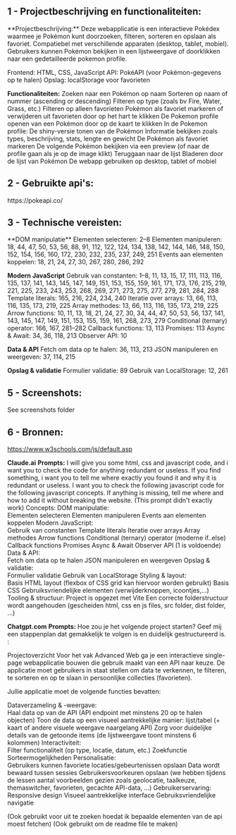 <h2>1 - Projectbeschrijving en functionaliteiten:</h2>
**Projectbeschrijving:**
Deze webapplicatie is een interactieve Pokédex waarmee je Pokémon kunt doorzoeken, filteren, sorteren en opslaan als favoriet. 
Compatiebel met verschillende apparaten (desktop, tablet, mobiel). 
Gebruikers kunnen Pokémon bekijken in een lijstweergave of doorklikken naar een gedetailleerde pokemon profile.

Frontend: HTML, CSS, JavaScript
API: PokéAPI (voor Pokémon-gegevens op te halen)
Opslag: localStorage voor favorieten

**Functionaliteiten:**
  Zoeken naar een Pokémon op naam
  Sorteren op naam of nummer (ascending or descending)
  Filteren op type (zoals bv Fire, Water, Grass, etc.)
  Filteren op alleen favorieten
  Pokémon als favoriet markeren of verwijderen uit favorieten door op het hart te klikken
  De Pokemon profile openen van een Pokémon door op de kaart te klikken
  In de Pokemon profile:
    De shiny-versie tonen van de Pokémon
    Informatie bekijken zoals types, beschrijving, stats, lengte en gewicht
    De Pokémon als favoriet markeren
    De volgende Pokémon bekijken via een preview (of naar de profile gaan als je op de image klikt)
    Teruggaan naar de lijst
  Bladeren door de lijst van Pokémon 
  De webapp gebruiken op desktop, tablet of mobiel

<h2>2 - Gebruikte api's:</h2>
https://pokeapi.co/

<h2>3 - Technische vereisten:</h2>
**DOM manipulatie**
Elementen selecteren: 2–8
Elementen manipuleren: 18, 44, 47, 50, 53, 56, 88, 91, 112, 122, 124, 134, 138, 142, 144, 146, 148, 150, 152, 154, 156, 160, 172, 230, 232, 235, 237, 249, 251
Events aan elementen koppelen: 18, 21, 24, 27, 30, 267, 280, 286, 292

**Modern JavaScript**
Gebruik van constanten: 1–8, 11, 13, 15, 17, 111, 113, 116, 135, 137, 141, 143, 145, 147, 149, 151, 153, 155, 159, 161, 171, 173, 176, 215, 219, 221, 225, 233, 243, 253, 268, 269, 271, 273, 275, 277, 279, 281, 284, 288
Template literals: 165, 216, 224, 234, 240
Iteratie over arrays: 13, 66, 113, 116, 135, 173, 219, 225
Array methodes: 13, 66, 113, 116, 135, 173, 219, 225
Arrow functions: 10, 11, 13, 18, 21, 24, 27, 30, 34, 44, 47, 50, 53, 56, 137, 141, 143, 145, 147, 149, 151, 153, 155, 159, 161, 268, 273, 279
Conditional (ternary) operator: 166, 167, 281–282
Callback functions: 13, 113
Promises: 113
Async & Await: 34, 36, 118, 213
Observer API: 10

**Data & API**
Fetch om data op te halen: 36, 113, 213
JSON manipuleren en weergeven: 37, 114, 215

**Opslag & validatie**
Formulier validatie: 89
Gebruik van LocalStorage: 12, 261

<h2>5 - Screenshots:</h2>
See screenshots folder

<h2>6 - Bronnen:</h2>

https://www.w3schools.com/js/default.asp

**Claude.ai**
**Prompts:** I will give you some html, css and javascript code, and i want you to check the code for anything redundant or useless. If you find something, i want you to tell me where exactly you found it and why it is redundant or useless. 
           I want you to check the following javascript code for the following javascript concepts. If anything is missing, tell me where and how to add it without breaking the website. (This prompt didn't exactly work)
             Concepts:  DOM manipulatie:  
                        Elementen selecteren
                        Elementen manipuleren
                        Events aan elementen koppelen
                        Modern JavaScript:  
                        Gebruik van constanten
                        Template literals
                        Iteratie over arrays
                        Array methodes
                        Arrow functions
                        Conditional (ternary) operator (moderne if..else)
                        Callback functions
                        Promises
                        Async & Await
                        Observer API (1 is voldoende)
                        Data & API:  
                        Fetch om data op te halen
                        JSON manipuleren en weergeven
                        Opslag & validatie:  
                        Formulier validatie
                        Gebruik van LocalStorage 
                        Styling & layout:  
                        Basis HTML layout (flexbox of CSS grid kan hiervoor worden gebruikt)
                        Basis CSS
                        Gebruiksvriendelijke elementen (verwijderknoppen, icoontjes,...)
                        Tooling & structuur: 
                        Project is opgezet met Vite 
                        Een correcte folderstructuur wordt aangehouden (gescheiden html, css en js files, src folder, dist folder, ...)


**Chatgpt.com**
**Prompts:**
Hoe zou je het volgende project starten? Geef mij een stappenplan dat gemakkelijk te volgen is en duidelijk gestructureerd is. :

Projectoverzicht 
Voor het vak Advanced Web ga je een interactieve single-page webapplicatie bouwen die gebruik maakt van een API naar keuze. De applicatie moet gebruikers in staat stellen om data te verkennen, te filteren, te sorteren en op te slaan in persoonlijke collecties (favorieten). 

Jullie applicatie moet de volgende functies bevatten: 

Dataverzameling & -weergave:  
Haal data op van de API (API endpoint met minstens 20 op te halen objecten)
Toon de data op een visueel aantrekkelijke manier: lijst/tabel (+ kaart of andere visuele weergave naargelang API)
Zorg voor duidelijke details van de getoonde items (de lijstweergave toont minstens 6 kolommen)
Interactiviteit:  
Filter functionaliteit (op type, locatie, datum, etc.)
Zoekfunctie
Sorteermogelijkheden
Personalisatie:  
Gebruikers kunnen favoriete locaties/gebeurtenissen opslaan
Data wordt bewaard tussen sessies
Gebruikersvoorkeuren opslaan (we hebben tijdens de lessen aantal voorbeelden gezien zoals geolocatie, taalkeuze, themaswitcher, favorieten, gecachte API-data, ...) 
Gebruikerservaring:  
Responsive design
Visueel aantrekkelijke interface
Gebruiksvriendelijke navigatie 

(Ook gebruikt voor uit te zoeken hoedat ik bepaalde elementen van de api moest fetchen)
(Ook gebruikt om de readme file te maken)

